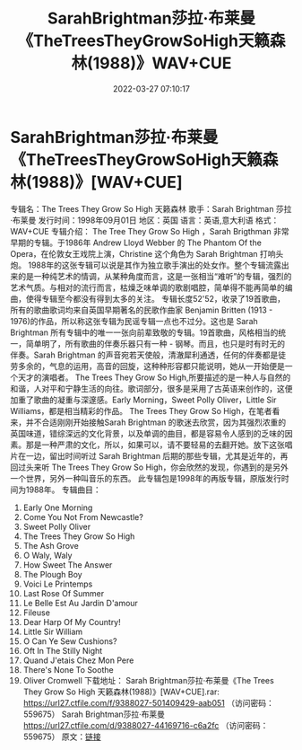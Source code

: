 ﻿---
title: SarahBrightman莎拉·布莱曼《TheTreesTheyGrowSoHigh天籁森林(1988)》WAV+CUE
date: 2022-03-27 07:10:17
categories: 外语音乐
tags: 外语音乐
---
# SarahBrightman莎拉·布莱曼《TheTreesTheyGrowSoHigh天籁森林(1988)》[WAV+CUE]

专辑名：The Trees They Grow So High 天籁森林
歌手：Sarah Brightman 莎拉·布莱曼
发行时间：1998年09月01日
地区：英国
语言：英语,意大利语
格式：WAV+CUE
专辑介绍：
The Tree They Grow So High ，Sarah Brigthman 非常早期的专辑。于1986年
Andrew Lloyd Webber 的 The Phantom Of the Opera，在伦敦女王戏院上演，Christine
这个角色为 Sarah Brightman 打响头炮。
1988年的这张专辑可以说是其作为独立歌手演出的处女作。整个专辑流露出来的是一种纯艺术的情调，从某种角度而言，这是一张相当“难听”的专辑，强烈的艺术气质。与相对的流行而言，枯燥乏味单调的歌剧唱腔，简单得不能再简单的编曲，使得专辑至今都没有得到太多的关注。
专辑长度52'52，收录了19首歌曲，所有的歌曲歌词均来自英国早期著名的民歌作曲家 Benjamin Britten
(1913 - 1976)的作品，所以称这张专辑为民谣专辑一点也不过分。这也是 Sarah Brightman
所有专辑中的唯一一张向前辈致敬的专辑。19首歌曲，风格相当的统一，简单明了，所有歌曲的伴奏乐器只有一种 -
钢琴。而且，也只是时有时无的伴奏。Sarah Brightman
的声音宛若天使般，清澈犀利通透，任何的伴奏都是徒劳多余的，气息的运用，高音的回旋，这种种形容都只能说明，她从一开始便是一个天才的演唱者。
The Trees They Grow So
High,所要描述的是一种人与自然的和谐，人对平和宁静生活的向往。歌词部分，很多是采用了古英语来创作的，这便加重了歌曲的凝重与深邃感。Early
Morning，Sweet Polly Oliver，Little Sir Williams，都是相当精彩的作品。
The Trees They Grow So High，在笔者看来，并不合适刚刚开始接触Sarah Brightman
的歌迷去欣赏，因为其强烈浓重的英国味道，错综深远的文化背景，以及单调的曲目，都是容易令人感到的乏味的因素。那是一种严肃的文化，所以，如果可以，请不要轻易的去翻开她。放下这张唱片在一边，留出时间听过
Sarah Brightman 后期的那些专辑，尤其是近年的，再回过头来听 The Trees They Grow So
High，你会欣然的发现，你遇到的是另外一个世界，另外一种叫音乐的东西。
此专辑包是1998年的再版专辑，原版发行时间为1988年。
专辑曲目：
01. Early One Morning
02. Come You Not From Newcastle?
03. Sweet Polly Oliver
04. The Trees They Grow So High
05. The Ash Grove
06. O Waly, Waly
07. How Sweet The Answer
08. The Plough Boy
09. Voici Le Printemps
10. Last Rose Of Summer
11. Le Belle Est Au Jardin D'amour
12. Fileuse
13. Dear Harp Of My Country!
14. Little Sir William
15. O Can Ye Sew Cushions?
16. Oft In The Stilly Night
17. Quand J'etais Chez Mon Pere
18. There's None To Soothe
19. Oliver Cromwell
下载地址：
Sarah Brightman莎拉·布莱曼《The Trees They Grow So High
天籁森林(1988)》[WAV+CUE].rar: https://url27.ctfile.com/f/9388027-501409429-aab051
（访问密码：559675）
Sarah Brightman莎拉·布莱曼
https://url27.ctfile.com/d/9388027-44169716-c6a2fc
（访问密码：559675）
原文：[链接](https://blog.sina.com.cn/s/blog_1647c7e7601030web.html)